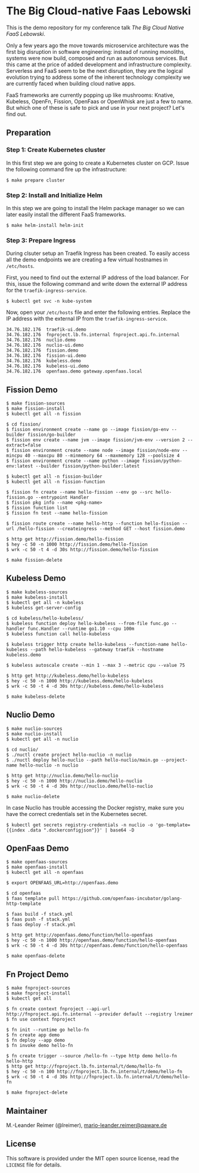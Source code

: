 # The Big Cloud-native Faas Lebowski

This is the demo repository for my conference talk *The Big Cloud Native FaaS Lebowski*.

Only a few years ago the move towards microservice architecture was the first big disruption in software engineering: instead of running monoliths, systems were now build, composed and run as autonomous services. But this came at the price of added development and infrastructure complexity. Serverless and FaaS seem to be the next disruption, they are the logical evolution trying to address some of the inherent technology complexity we are currently faced when building cloud native apps.

FaaS frameworks are currently popping up like mushrooms: Knative, Kubeless, OpenFn, Fission, OpenFaas or OpenWhisk are just a few to name. But which one of these is safe to pick and use in your next project? Let's find out.

## Preparation

### Step 1: Create Kubernetes cluster

In this first step we are going to create a Kubernetes cluster on GCP. Issue the
following command fire up the infrastructure:
```
$ make prepare cluster
```

### Step 2: Install and Initialize Helm

In this step we are going to install the Helm package manager so we can later easily
install the different FaaS frameworks.

```
$ make helm-install helm-init
```

### Step 3: Prepare Ingress

During clsuter setup an Traefik Ingress has been created. To easily access all the
demo endpoints we are creating a few virtual hostnames in `/etc/hosts`.

First, you need to find out the external IP address of the load balancer. For this, issue the
following command and write down the external IP address for the `traefik-ingress-service`.

```
$ kubectl get svc -n kube-system
```

Now, open your `/etc/hosts` file and enter the following entries. Replace the IP address with
the external IP from the `traefik-ingress-service`.

```
34.76.182.176  traefik-ui.demo
34.76.182.176  fnproject.lb.fn.internal fnproject.api.fn.internal
34.76.182.176  nuclio.demo
34.76.182.176  nuclio-ui.demo
34.76.182.176  fission.demo
34.76.182.176  fission-ui.demo
34.76.182.176  kubeless.demo
34.76.182.176  kubeless-ui.demo
34.76.182.176  openfaas.demo gateway.openfaas.local
```

## Fission Demo

```
$ make fission-sources
$ make fission-install
$ kubectl get all -n fission

$ cd fission/
$ fission environment create --name go --image fission/go-env --builder fission/go-builder
$ fission env create --name jvm --image fission/jvm-env --version 2 --extract=false
$ fission environment create --name node --image fission/node-env --mincpu 40 --maxcpu 80 --minmemory 64 --maxmemory 128 --poolsize 4
$ fission environment create --name python --image fission/python-env:latest --builder fission/python-builder:latest

$ kubectl get all -n fission-builder
$ kubectl get all -n fission-function

$ fission fn create --name hello-fission --env go --src hello-fission.go --entrypoint Handler
$ fission pkg info --name <pkg-name>
$ fission function list
$ fission fn test --name hello-fission

$ fission route create --name hello-http --function hello-fission --url /hello-fission --createingress --method GET --host fission.demo

$ http get http://fission.demo/hello-fission
$ hey -c 50 -n 1000 http://fission.demo/hello-fission
$ wrk -c 50 -t 4 -d 30s http://fission.demo/hello-fission

$ make fission-delete
```

## Kubeless Demo

```
$ make kubeless-sources
$ make kubeless-install
$ kubectl get all -n kubeless
$ kubeless get-server-config

$ cd kubeless/hello-kubeless/
$ kubeless function deploy hello-kubeless --from-file func.go --handler func.Handler --runtime go1.10 --cpu 100m
$ kubeless function call hello-kubeless

$ kubeless trigger http create hello-kubeless --function-name hello-kubeless --path hello-kubeless --gateway traefik --hostname kubeless.demo

$ kubeless autoscale create --min 1 --max 3 --metric cpu --value 75

$ http get http://kubeless.demo/hello-kubeless
$ hey -c 50 -n 1000 http://kubeless.demo/hello-kubeless
$ wrk -c 50 -t 4 -d 30s http://kubeless.demo/hello-kubeless

$ make kubeless-delete
```

## Nuclio Demo

```
$ make nuclio-sources
$ make nuclio-install
$ kubectl get all -n nuclio

$ cd nuclio/
$ ./nuctl create project hello-nuclio -n nuclio
$ ./nuctl deploy hello-nuclio --path hello-nuclio/main.go --project-name hello-nuclio -n nuclio

$ http get http://nuclio.demo/hello-nuclio
$ hey -c 50 -n 1000 http://nuclio.demo/hello-nuclio
$ wrk -c 50 -t 4 -d 30s http://nuclio.demo/hello-nuclio

$ make nuclio-delete
```

In case Nuclio has trouble accessing the Docker registry, make sure you have the correct credentials
set in the Kubernetes secret.

```
$ kubectl get secrets registry-credentials -n nuclio -o 'go-template={{index .data ".dockerconfigjson"}}' | base64 -D
```

## OpenFaas Demo

```
$ make openfaas-sources
$ make openfaas-install
$ kubectl get all -n openfaas

$ export OPENFAAS_URL=http://openfaas.demo

$ cd openfaas
$ faas template pull https://github.com/openfaas-incubator/golang-http-template

$ faas build -f stack.yml
$ faas push -f stack.yml
$ faas deploy -f stack.yml

$ http get http://openfaas.demo/function/hello-openfaas
$ hey -c 50 -n 1000 http://openfaas.demo/function/hello-openfaas
$ wrk -c 50 -t 4 -d 30s http://openfaas.demo/function/hello-openfaas

$ make openfaas-delete
```

## Fn Project Demo

```
$ make fnproject-sources
$ make fnproject-install
$ kubectl get all

$ fn create context fnproject --api-url http://fnproject.api.fn.internal --provider default --registry lreimer
$ fn use context fnproject

$ fn init --runtime go hello-fn
$ fn create app demo
$ fn deploy --app demo
$ fn invoke demo hello-fn

$ fn create trigger --source /hello-fn --type http demo hello-fn hello-http
$ http get http://fnproject.lb.fn.internal/t/demo/hello-fn
$ hey -c 50 -n 100 http://fnproject.lb.fn.internal/t/demo/hello-fn
$ wrk -c 50 -t 4 -d 30s http://fnproject.lb.fn.internal/t/demo/hello-fn

$ make fnproject-delete
```

## Maintainer

M.-Leander Reimer (@lreimer), <mario-leander.reimer@qaware.de>

## License

This software is provided under the MIT open source license, read the `LICENSE`
file for details.
